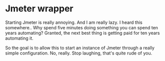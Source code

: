 Jmeter wrapper
==============

Starting Jmeter is really annoying. And I am really lazy. I heard this somewhere.. Why spend five minutes doing something you can spend ten years automating? Granted, the next best thing is getting paid for ten years automating it.

So the goal is to allow this to start an instance of Jmeter through a really simple configuration. No, really. Stop laughing, that's quite rude of you.